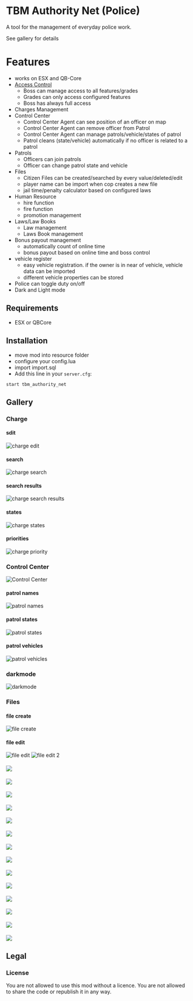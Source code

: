 # TBM Authority Net (Police)

A tool for the management of everyday police work.

See gallery for details

# Features

- works on ESX and QB-Core
- [Access Control](https://github.com/ihr-it-projekt/tbm_authority_net/blob/main/docs/accessControl.md)
    - Boss can manage access to all features/grades
    - Grades can only access configured features
    - Boss has always full access
- Charges Management
- Control Center
  - Control Center Agent can see position of an officer on map
  - Control Center Agent can remove officer from Patrol
  - Control Center Agent can manage patrols/vehicle/states of patrol
  - Patrol cleans (state/vehicle) automatically if no officer is related to a patrol
- Patrols
  - Officers can join patrols 
  - Officer can change patrol state and vehicle
- Files
  - Citizen Files can be created/searched by every value/deleted/edit
  - player name can be import when cop creates a new file
  - jail time/penalty calculator based on configured laws 
- Human Resource
  - hire function
  - fire function
  - promotion management
- Laws/Law Books
  - Law management
  - Laws Book management
- Bonus payout management
  - automatically count of online time
  - bonus payout based on online time and boss control
- vehicle register
  - easy vehicle registration. if the owner is in near of vehicle, vehicle data can be imported
  - different vehicle properties can be stored 
- Police can toggle duty on/off
- Dark and Light mode


## Requirements
- ESX or QBCore


## Installation

- move mod into resource folder
- configure your config.lua
- import import.sql
- Add this line in your `server.cfg`:
```
start tbm_authority_net
```

## Gallery


### Charge

#### sdit

![charge edit](./docs/images/charge_edit.JPG "charge edit")

#### search

![charge search](./docs/images/charge_search.JPG "charge search")

#### search results
![charge search results](./docs/images/charge_search_result.JPG "charge search results")

#### states
![charge states](./docs/images/charge_states.JPG "charge states")

#### priorities
![charge priority](./docs/images/charge_priority.JPG "charge priority")

### Control Center

![Control Center](./docs/images/control_center.JPG "Control Center")

#### patrol names

![patrol names](./docs/images/control_center_manage_patrol_names.JPG "patrol names")

#### patrol states

![patrol states](./docs/images/control_center_manage_patrol_states.JPG "patrol states")

#### patrol vehicles

![patrol vehicles](./docs/images/control_center_manage_patrol_vehicles.JPG "patrol vehicles")

### darkmode

![darkmode](./docs/images/darkmode.JPG "darkmode")

### Files

#### file create

![file create](./docs/images/file_create.JPG "file create")

#### file edit

![file edit](./docs/images/file_edit.JPG "file edit")
![file edit 2](./docs/images/file_edit_2.JPG "file edit 2")

####

![](./docs/images/file_search.JPG "")

####

![](./docs/images/file_search_result.JPG "")

####

![](./docs/images/human_resource.JPG "")

####

![](./docs/images/law.JPG "")

####

![](./docs/images/law_bock_edit.JPG "")

####

![](./docs/images/law_create_law.JPG "")

####

![](./docs/images/law_create_law_book.JPG "")

####

![](./docs/images/law_edit.JPG "")

####

![](./docs/images/payout.JPG "")

####

![](./docs/images/payout_2.JPG "")

####

![](./docs/images/vehicle_create.JPG "")

####

![](./docs/images/vehicle_edit.JPG "")

####

![](./docs/images/vehicle_search.JPG "")

####

![](./docs/images/vehicle_search_results.JPG "")
## Legal
### License
You are not allowed to use this mod without a licence. You are not allowed to share the code or republish it in any way. 

